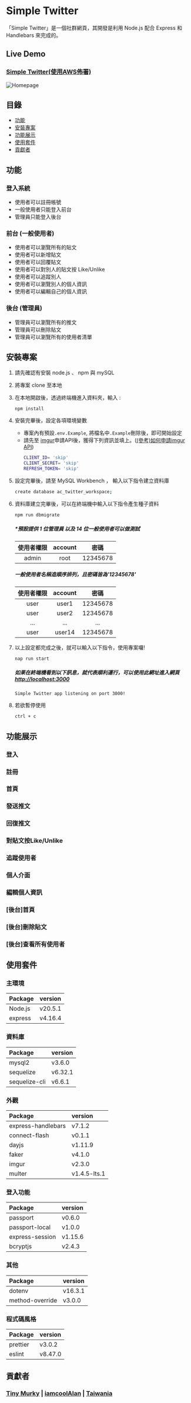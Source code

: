 # Simple Twitter
「Simple Twitter」是一個社群網頁，其開發是利用 Node.js 配合 Express 和 Handlebars 來完成的。

## Live Demo

### [Simple Twitter(使用AWS佈署)](http://simple-twitter-dev.ap-northeast-1.elasticbeanstalk.com/)

![Homepage](./public/images/hompage-demo.png)

## 目錄

- [功能](#功能)
- [安裝專案](#安裝專案)
- [功能展示](#功能展示)
- [使用套件](#使用套件)
- [貢獻者](#貢獻者)


## 功能
### 登入系統
  - 使用者可以註冊帳號
  - 一般使用者只能登入前台
  - 管理員只能登入後台
### 前台 (一般使用者)
  - 使用者可以瀏覽所有的貼文
  - 使用者可以新增貼文
  - 使用者可以回覆貼文
  - 使用者可以對別人的貼文按 Like/Unlike
  - 使用者可以追蹤別人
  - 使用者可以瀏覽別人的個人資訊
  - 使用者可以編輯自己的個人資訊
### 後台 (管理員)
  - 管理員可以瀏覽所有的推文
  - 管理員可以刪除貼文
  - 管理員可以瀏覽所有的使用者清單

## 安裝專案

1. 請先確認有安裝 node.js 、 npm 與 mySQL 
2. 將專案 clone 至本地
3. 在本地開啟後，透過終端機進入資料夾，輸入 :

    ```bash
    npm install
    ```

4. 安裝完畢後，設定各項環境變數

   - 專案內有預設`.env.Example`, 將檔名中`.Example`刪除後，即可開始設定
   - 請先至 [imgur](https://api.imgur.com/oauth2/addclient)申請API後，獲得下列資訊並填上。([(參考)如何申請imgur API](https://israynotarray.com/nodejs/20220517/432259079/))
      ```bash
      CLIENT_ID= 'skip'
      CLIENT_SECRET= 'skip'
      REFRESH_TOKEN= 'skip'
      ```

5. 設定完畢後，請至 MySQL Workbench ， 輸入以下指令建立資料庫
    ```bash
    create database ac_twitter_workspace;
    ```

6. 資料庫建立完畢後，可以在終端機中輸入以下指令產生種子資料

    ```bash
    npm run dbmigrate
    ```

    ##### *預設提供 1 位管理員 以及 14 位一般使用者可以做測試
    | 使用者權限 | account | 密碼 |
    | :---: | :---: | :---: |
    | admin | root | 12345678 |

    ##### 一般使用者名稱造順序排列，且密碼皆為'12345678'
    | 使用者權限 | account | 密碼 |
    | :---: | :---: | :---: |
    | user | user1 | 12345678 |
    | user | user2 | 12345678 |
    | ... | ... | ... |
    | user | user14 | 12345678 |

7. 以上設定都完成之後，就可以輸入以下指令，使用專案囉!

    ```bash
    nap run start
    ```

    ##### 如果在終端機看到以下訊息，就代表順利運行，可以使用此網址進入網頁[http://localhost:3000](http://localhost:3000)
    ```bash
    Simple Twitter app listening on port 3000!
    ```

8. 若欲暫停使用

    ```bash
    ctrl + c
    ```

## 功能展示

### 登入
### 註冊
### 首頁
### 發送推文
### 回復推文
### 對貼文按Like/Unlike
### 追蹤使用者
### 個人介面
### 編輯個人資訊
### [後台]首頁
### [後台]刪除貼文
### [後台]查看所有使用者

## 使用套件

### 主環境

| Package | version |
| :--- | :--- |
| Node.js | v20.5.1 |
| express | v4.16.4 |

### 資料庫

| Package | version |
| :--- | :--- |
| mysql2 | v3.6.0 |
| sequelize | v6.32.1 |
| sequelize-cli | v6.6.1 |

### 外觀

| Package | version |
| :--- | :--- |
| express-handlebars | v7.1.2 |
| connect-flash | v0.1.1 |
| dayjs | v1.11.9 |
| faker | v4.1.0 |
| imgur | v2.3.0 |
| multer | v1.4.5-lts.1 |

### 登入功能

| Package | version |
| :--- | :--- |
| passport | v0.6.0 |
| passport-local | v1.0.0 |
| express-session | v1.15.6 |
| bcryptjs | v2.4.3 |

### 其他

| Package | version |
| :--- | :--- |
| dotenv | v16.3.1 |
| method-override | v3.0.0 |

### 程式碼風格

| Package | version |
| :--- | :--- |
| prettier | v3.0.2 |
| eslint | v8.47.0 |

## 貢獻者

### [Tiny Murky](https://github.com/TinyMurky) | [iamcoolAlan](https://github.com/iamcoolalan) | [Taiwania](https://github.com/Taiwania)